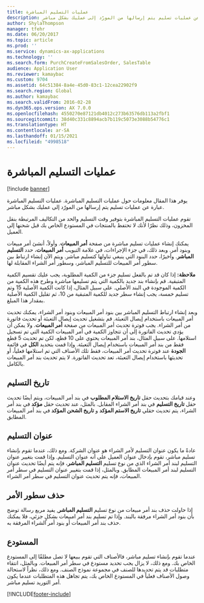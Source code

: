 ```yaml
---
title: عمليات التسليم المباشرة
description: يوفر هذا المقال معلومات حول عمليات التسليم المباشرة‬. عمليات التسليم المباشرة‬ عبارة عن عمليات تسليم يتم إرسالها من المورّد إلى عمليك بشكل مباشر.
author: ShylaThompson
manager: tfehr
ms.date: 06/20/2017
ms.topic: article
ms.prod: ''
ms.service: dynamics-ax-applications
ms.technology: ''
ms.search.form: PurchCreateFromSalesOrder, SalesTable
audience: Application User
ms.reviewer: kamaybac
ms.custom: 9704
ms.assetid: 64c51384-8a4e-45d0-83c1-12cea22902f9
ms.search.region: Global
ms.author: kamaybac
ms.search.validFrom: 2016-02-28
ms.dyn365.ops.version: AX 7.0.0
ms.openlocfilehash: 4550270e87121db4012c273b63576db113a2fbf1
ms.sourcegitcommit: 38d40c331c8894acb7b119c5073e3088b54776c1
ms.translationtype: HT
ms.contentlocale: ar-SA
ms.lasthandoff: 01/15/2021
ms.locfileid: "4998518"
---
```

# <a name="direct-deliveries"></a>عمليات التسليم المباشرة

[!include [banner](../includes/banner.md)]

يوفر هذا المقال معلومات حول عمليات التسليم المباشرة‬. عمليات التسليم المباشرة‬ عبارة عن عمليات تسليم يتم إرسالها من المورّد إلى عمليك بشكل مباشر.

تقوم عمليات التسليم المباشرة بتوفير وقت التسليم والحد من التكاليف المرتبطة بنقل المخزون، وذلك نظرًا لأنك لا تحتفظ بالمنتجات في المستودع الخاص بك قبل شحنها إلى العميل.  

يمكنك إنشاء عمليات تسليم مباشرة من صفحة **أمر المبيعات**. وأولاً، أنشئ أمر مبيعات وبنود أمر. وبعد ذلك، في جزء الإجراءات، في علامة التبويب **أمر المبيعات**، حدد **التسليم المباشر**. وأخيرًا، حدد البنود التي ينبغي تناولها كتسليم مباشر. ويتم الآن إنشاء ارتباط بين سطور أمر المبيعات للتسليم المباشر، وسطور أمر الشراء المقابلة لها.  

**ملاحظة:** إذا كان قد تم بالفعل تسليم جزء من الكمية المطلوبة، يجب عليك تقسيم الكمية المتبقية. قم بإنشاء بند جديد بالكمية التي يتم تسليمها مباشرة وطرح هذه الكمية من الكمية الموجودة في البند الأصلي. على سبيل المثال، إذا كانت الكمية الأصلية 15 وتم تسليم خمسة، يجب إنشاء سطر جديد للكمية المتبقية من 10، ثم تقليل الكمية الأصلية بمقدار هذا المبلغ.  

وبعد إنشاء ارتباط التسليم المباشر بين بنود أمر المبيعات وبنود أمر الشراء، يمكنك تحديث أمر المبيعات باستخدام إيصال التعبئة. قم بتشغيل تحديث إيصال التعبئة أو تحديث فاتورة من أمر الشراء. يجب فوترة تحديث أمر المبيعات من صفحة **أمر المبيعات**. ولا يمكن أن يؤدي تحديث الفاتورة إلى أن تتجاوز الكمية في أمر المبيعات الكمية التي تم تسجيل استلامها. على سبيل المثال، بند أمر المبيعات يحتوي على 10 قطع، لكن تم تحديث 5 قطع فقط من بند أمر المبيعات باستخدام إيصال التعبئة. وإذا قمت بتحديد **الكل** في قائمة **الجودة** عند فوترة تحديث أمر المبيعات، فقط تلك الأصناف التي تم استلامها فعلياً، أو تحديثها باستخدام إيصال التعبئة، تعد تحديث الفاتورة. لا يتم تحديث بند أمر المبيعات بالكامل.

## <a name="delivery-date"></a>تاريخ التسليم
وعند قيامك بتحديث حقل **تاريخ الاستلام المطلوب** في بند أمر المبيعات، ويتم أيضًا تحديث حقل **تاريخ التسليم** في بند أمر الشراء المقابل. بالمثل، عند تحديث حقل **مؤكد** في بند أمر الشراء، يتم تحديث حقلي **تاريخ الاستم المؤكد** و **تاريخ الشحن المؤكد** في بند أمر المبيعات المطابق.

## <a name="delivery-address"></a>عنوان التسليم
عادةً ما يكون عنوان التسليم لأمر الشراء هو عنوان الشركة. ومع ذلك، عندما تقوم بإنشاء تسليم مباشر، تقوم بإدخال عنوان العميل على أنه عنوان التسليم. وإذا قمت بتغيير عنوان التسليم لبند أمر الشراء الذي من نوع تسليم **التسليم المباشر**، فإنه يتم أيضًا تحديث عنوان التسليم لبند أمر المبيعات المطابق. وبالمثل، إذا قمت بتغيير عنوان التسليم في سطر أمر المبيعات، فإنه يتم تحديث عنوان التسليم في سطر أمر الشراء.

## <a name="deleting-order-lines"></a>حذف سطور الأمر
إذا حاولت حذف بند أمر مبيعات من نوع تسليم **التسليم المباشر**, يفيد مربع رسالة توضح بأن بنود أمر الشراء مرفقة بالبند. وإذا تم تسليم بند أمر امبيعات بشكلٍ جزئي، فلا يمكنك حذف بند أمر المبيعات أو بنود أمر الشراء المرفقة به.

## <a name="warehouse"></a>المستودع
عندما تقوم بإنشاء تسليم مباشر، فالأصناف التي تقوم ببيعها لا تصل مطلقًا إلى المستودع الخاص بك. ومع ذلك، لا يزال يجب تحديد مستودع في سطر أمر المبيعات. وبالمثل، انتقاء متطلبات قد يتم تحديدها للصنف في مجموعة نموذج الصنف. ومع ذلك، نظراً لاستحالة وصول الأصناف فعلياً في المستودع الخاص بك، يتم تجاهل هذه المتطلبات عندما يكون أمر التوريد تسليم مباشر.





[!INCLUDE[footer-include](../../includes/footer-banner.md)]